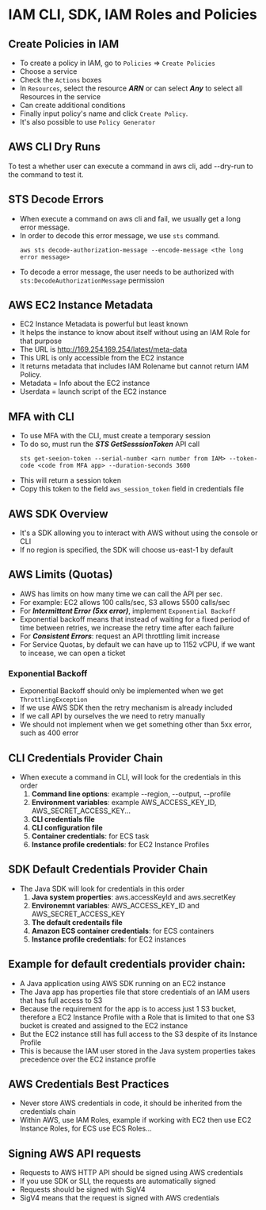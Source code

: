 # IAM CLI, SDK, IAM Roles and Policies

## Create Policies in IAM
- To create a policy in IAM, go to ```Policies``` => ```Create Policies```
- Choose a service
- Check the ```Actions``` boxes
- In ```Resources```, select the resource ***ARN*** or can select ***Any*** to select all Resources in the service
- Can create additional conditions
- Finally input policy's name and click ```Create Policy```.
- It's also possible to use ```Policy Generator```

## AWS CLI Dry Runs
To test a whether user can execute a command in aws cli, add --dry-run to the command to test it.

## STS Decode Errors
- When execute a command on aws cli and fail, we usually get a long error message.
- In order to decode this error message, we use ```sts``` command.
    ```
    aws sts decode-authorization-message --encode-message <the long error message>
    ```
- To decode a error message, the user needs to be authorized with ```sts:DecodeAuthorizationMessage``` permission

## AWS EC2 Instance Metadata
- EC2 Instance Metadata is powerful but least known
- It helps the instance to know about itself without using an IAM Role for that purpose
- The URL is http://169.254.169.254/latest/meta-data
- This URL is only accessible from the EC2 instance
- It returns metadata that includes IAM Rolename but cannot return IAM Policy.
- Metadata = Info about the EC2 instance
- Userdata = launch script of the EC2 instance

## MFA with CLI
- To use MFA with the CLI, must create a temporary session
- To do so, must run the ***STS GetSesssionToken*** API call
    ```
    sts get-seeion-token --serial-number <arn number from IAM> --token-code <code from MFA app> --duration-seconds 3600
    ```
- This will return a session token
- Copy this token to the field ```aws_session_token``` field in  credentials file

## AWS SDK Overview
- It's a SDK allowing you to interact with AWS without using the console or CLI
- If no region is specified, the SDK will choose us-east-1 by default

## AWS Limits (Quotas)
- AWS has limits on how many time we can call the API per sec.
- For example: EC2 allows 100 calls/sec, S3 allows 5500 calls/sec
- For ***Intermittent Error (5xx error)***, implement ```Exponential Backoff``` 
- Exponential backoff means that instead of waiting for a fixed period of time between retries, we increase the retry time after each failure
- For ***Consistent Errors***: request an API throttling limit increase
- For Service Quotas, by default we can have up to 1152 vCPU, if we want to incease, we can open a ticket

### Exponential Backoff
- Exponential Backoff should only be implemented when we get ```ThrottlingException```
- If we use AWS SDK then the retry mechanism is already included
- If we call API by ourselves the we need to retry manually 
- We should not implement when we get something other than 5xx error, such as 400 error

## CLI Credentials Provider Chain
- When execute a command in CLI, will look for the credentials in this order
  1. **Command line options**: example --region, --output, --profile
  2. **Environment variables**: example AWS_ACCESS_KEY_ID, AWS_SECRET_ACCESS_KEY...
  3. **CLI credentials file**
  4. **CLI configuration file**
  5. **Container credentials**: for ECS task
  6. **Instance profile credentials**: for EC2 Instance Profiles

## SDK Default Credentials Provider Chain
- The Java SDK will look for credentials in this order
  1. **Java system properties**: aws.accessKeyId and aws.secretKey
  2. **Environemnt variables**: AWS_ACCESS_KEY_ID and AWS_SECRET_ACCESS_KEY
  3. **The default credentails file**
  4. **Amazon ECS container credentials**: for ECS containers
  5. **Instance profile credentials**: for EC2 instances

## Example for default credentials provider chain:
- A Java application using AWS SDK running on an EC2 instance
- The Java app has properties file that store credentials of an IAM users that has full access to S3
- Because the requirement for the app is to access just 1 S3 bucket, therefore a EC2 Instance Profile with a Role that is limited to that one S3 bucket is created and assigned to the EC2 instance
- But the EC2 instance still has full access to the S3 despite of its Instance Profile
- This is because the IAM user stored in the Java system properties takes precedence over the EC2 instance profile

## AWS Credentials Best Practices
- Never store AWS credentials in code, it should be inherited from the credentials chain
- Within AWS, use IAM Roles, example if working with EC2 then use EC2 Instance Roles, for ECS use ECS Roles...

## Signing AWS API requests
- Requests to AWS HTTP API should be signed using AWS credentials
- If you use SDK or SLI, the requests are automatically signed
- Requests should be signed with SigV4
- SigV4 means that the request is signed with AWS credentials